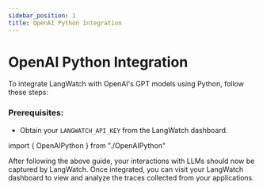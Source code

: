 ```yaml
---
sidebar_position: 1
title: OpenAI Python Integration
---
```


# OpenAI Python Integration

To integrate LangWatch with OpenAI's GPT models using Python, follow these steps:

### Prerequisites:

- Obtain your `LANGWATCH_API_KEY` from the LangWatch dashboard.

import { OpenAIPython } from "./OpenAIPython"

<OpenAIPython />

After following the above guide, your interactions with LLMs should now
be captured by LangWatch. Once integrated, you can visit your LangWatch
dashboard to view and analyze the traces collected from your
applications.